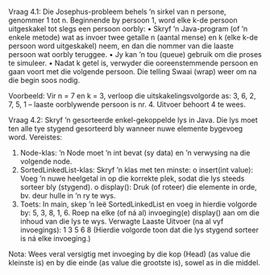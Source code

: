 Vraag 4.1:
Die Josephus-probleem behels ’n sirkel van n persone, genommer 1 tot n. Beginnende by persoon 1, word elke k-de persoon uitgeskakel tot slegs een persoon oorbly:
•    Skryf ’n Java-program (of ’n enkele metode) wat as invoer twee getalle n (aantal mense) en k (elke k-de persoon word uitgeskakel) neem, en dan die nommer van die laaste persoon wat oorbly teruggee.
•    Jy kan ’n tou (queue) gebruik om die proses te simuleer.
•    Nadat k getel is, verwyder die ooreenstemmende persoon en gaan voort met die volgende persoon. Die telling Swaai (wrap) weer om na die begin soos nodig.

Voorbeeld: Vir n = 7 en k = 3, verloop die uitskakelingsvolgorde as: 3, 6, 2, 7, 5, 1 – laaste oorblywende persoon is nr. 4. Uitvoer behoort 4 te wees.

Vraag 4.2:
Skryf ’n gesorteerde enkel-gekoppelde lys in Java. Die lys moet ten alle tye stygend gesorteerd bly wanneer nuwe elemente bygevoeg word.
Vereistes:
1.    Node-klas: ’n Node moet ’n int bevat (sy data) en ’n verwysing na die volgende node.
2.    SortedLinkedList-klas: Skryf ’n klas met ten minste: 
o    insert(int value): Voeg ’n nuwe heelgetal in op die korrekte plek, sodat die lys steeds sorteer bly (stygend).
o    display(): Druk (of roteer) die elemente in orde, bv. deur hulle in ’n ry te wys.
3.    Toets: In main, skep ’n leë SortedLinkedList en voeg in hierdie volgorde by: 5, 3, 8, 1, 6. Roep na elke (of ná al) invoeging(e) display() aan om die inhoud van die lys te wys.
Verwagte Laaste Uitvoer (na al vyf invoegings):
1 3 5 6 8
(Hierdie volgorde toon dat die lys stygend sorteer is ná elke invoeging.)

Nota: Wees veral versigtig met invoeging by die kop (Head) (as value die kleinste is) en by die einde (as value die grootste is), sowel as in die middel.
